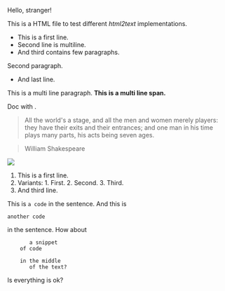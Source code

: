 Hello, stranger!

This is a HTML file to test different _html2text_ implementations.

  * This is a first line.
  * Second line is multiline.
  * And third contains few paragraphs.

Second paragraph.

  * And last line.

This is a multi line paragraph. **This is a multi line span.**

Doc with .

> All the world's a stage, and all the men and women merely players: they have
their exits and their entrances; and one man in his time plays many parts, his
acts being seven ages.

>

> William Shakespeare

[ ![](http://example.com/img.png) ](http://blah.org)

  1. This is a first line.
  2. Variants: 
    1. First.
    2. Second.
    3. Third.
  3. And third line.

This is `a code` in the sentence. And this is

    
    
    another code

in the sentence. How about

    
    
        
           a snippet
        of code
        
        in the middle
           of the text?
        
        

Is everything is ok?

